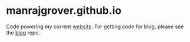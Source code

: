 # manrajgrover.github.io
Code powering my current [website](https://manrajsingh.in/). For getting code for blog, please see the [blog](https://github.com/manrajgrover/blog) repo.
